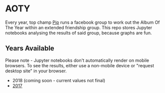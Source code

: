 # AOTY
Every year, top champ [Pip](https://twitter.com/philipcopley) runs a facebook group to work out the Album Of The Year within an extended friendship group. This repo stores Jupyter notebooks analysing the results of said group, because graphs are fun.

## Years Available
Please note - Jupyter notebooks don't automatically render on mobile browsers. To see the results, either use a non-mobile device or "request desktop site" in your browser.
- 2018 (coming soon - current values not final)
- [2017](2017/AOTY%202017.ipynb)